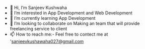 - 👋 Hi, I’m Sanjeev Kushwaha 
- 👀 I’m interested in App Development and Web Development
- 🌱 I’m currently learning App Development 
- 💞️ I’m looking to collaborate on Making an team that will provide freelancing service to client
- 📫 How to reach me:- Feel free to contect me at 'sanjeevkushawaha027@gmail.com

<!---
Kumar1999/Kumar1999 is a ✨ special ✨ repository because its `README.md` (this file) appears on your GitHub profile.
You can click the Preview link to take a look at your changes.
--->
